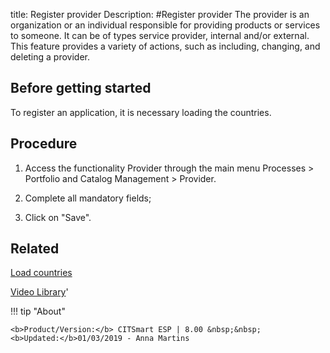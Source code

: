 title: Register provider
Description: 
#Register provider
The provider is an organization or an individual responsible for providing products or services to someone. It can be of types service provider, internal and/or external.
This feature provides a variety of actions, such as including, changing, and deleting a provider.

Before getting started
--------------------------

To register an application, it is necessary loading the countries.

Procedure
-------------

1.  Access the functionality Provider through the main menu Processes \>
    Portfolio and Catalog Management \> Provider.

2.  Complete all mandatory fields;

3.  Click on "Save".

Related
-------

[Load countries](/en-us/citsmart-esp-8/platform-administration/region-and-language/load-countries.html)


<i class='fa fa-youtube-play  fa-2x' style='color:#97ce17;vertical-align: middle;'> </i> [Video Library](https://www.youtube.com/playlist?list=PLB5qK2uzf2RPsG8HdkE7qEHB39yEI_T8y)'

!!! tip "About"

    <b>Product/Version:</b> CITSmart ESP | 8.00 &nbsp;&nbsp;
    <b>Updated:</b>01/03/2019 - Anna Martins
